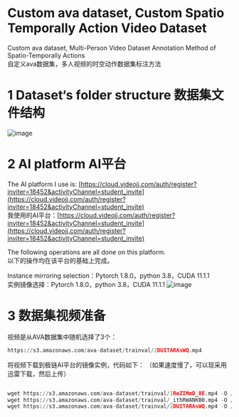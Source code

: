 # Custom ava dataset, Custom Spatio Temporally Action Video Dataset
Custom ava dataset, Multi-Person Video Dataset Annotation Method of Spatio-Temporally Actions <br>
自定义ava数据集，多人视频的时空动作数据集标注方法
# 1 Dataset‘s folder structure 数据集文件结构

![image](https://github.com/Whiffe/Custom-ava-dataset_Multi-Person-Video-Dataset-Annotation-Method-of-Spatio-Temporally-Actions/blob/95307633663fa3103a46de75220aabf1174013ca/images/DatasetFolderStructure.png)

# 2 AI platform AI平台
The AI platform I use is: [https://cloud.videojj.com/auth/register?inviter=18452&activityChannel=student_invite](https://cloud.videojj.com/auth/register?inviter=18452&activityChannel=student_invite) <br>
我使用的AI平台：[https://cloud.videojj.com/auth/register?inviter=18452&activityChannel=student_invite](https://cloud.videojj.com/auth/register?inviter=18452&activityChannel=student_invite)

The following operations are all done on this platform.<br>
以下的操作均在该平台的基础上完成。

Instance mirroring selection：Pytorch 1.8.0，python 3.8，CUDA 11.1.1 <br>
实例镜像选择：Pytorch 1.8.0，python 3.8，CUDA 11.1.1
![image](https://img-blog.csdnimg.cn/c6544a25f8a748c88ff4451cd1fceb39.png?x-oss-process=image/watermark,type_d3F5LXplbmhlaQ,shadow_50,text_Q1NETiBA6K6h566X5py66KeG6KeJLeadqOW4hg==,size_20,color_FFFFFF,t_70,g_se,x_16)

# 3 数据集视频准备
视频是从AVA数据集中随机选择了3个：
```python
https://s3.amazonaws.com/ava-dataset/trainval/2DUITARAsWQ.mp4
```
将视频下载到极链AI平台的镜像实例，代码如下：
 （如果速度慢了，可以现采用迅雷下载，然后上传）

```python

wget https://s3.amazonaws.com/ava-dataset/trainval/1ReZIMmD_8E.mp4 -O /home/Dataset/videos/1.mp4
wget https://s3.amazonaws.com/ava-dataset/trainval/_ithRWANKB0.mp4 -O /home/Dataset/videos/2.mp4
wget https://s3.amazonaws.com/ava-dataset/trainval/2DUITARAsWQ.mp4 -O /home/Dataset/videos/3.mp4
```
